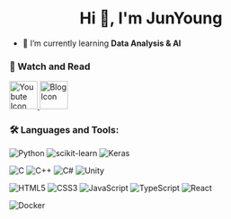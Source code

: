 <h1 align="center">Hi 👋, I'm JunYoung</h1>

- 🌱 I’m currently learning **Data Analysis & AI**

<div class="Watch">
        <h3>📝 Watch and Read</h3>
        <a href="https://www.youtube.com/@%EC%98%A4%EB%8A%98%EC%A0%90%EC%8B%AC%EC%9D%80%ED%96%84%EB%B2%84%EA%B1%B0/featured" target="_blank">
            <img src="https://github.com/user-attachments/assets/04ec7264-c164-4013-927c-aa676442695b" alt="Youbute Icon" width="50">
        </a>
        <a href="https://blog.naver.com/njy3006" target="_blank">
            <img src="https://github.com/user-attachments/assets/a3630f95-2016-4a73-bdd1-2002dd8cdb41" alt="Blog Icon" width="50">
        </a>
    </div>


<h3 align="left"> 🛠️ Languages and Tools:</h3>
<p align="left">
  
![Python](https://img.shields.io/badge/python-3670A0?style=for-the-badge&logo=python&logoColor=ffdd54)
![scikit-learn](https://img.shields.io/badge/scikit--learn-%23F7931E.svg?style=for-the-badge&logo=scikit-learn&logoColor=white)
![Keras](https://img.shields.io/badge/Keras-%23D00000.svg?style=for-the-badge&logo=Keras&logoColor=white)

![C](https://img.shields.io/badge/c-%2300599C.svg?style=for-the-badge&logo=c&logoColor=white)
![C++](https://img.shields.io/badge/c++-%2300599C.svg?style=for-the-badge&logo=c%2B%2B&logoColor=white)
![C#](https://img.shields.io/badge/c%23-%23239120.svg?style=for-the-badge&logo=csharp&logoColor=white)
![Unity](https://img.shields.io/badge/unity-%23000000.svg?style=for-the-badge&logo=unity&logoColor=white)

![HTML5](https://img.shields.io/badge/html5-%23E34F26.svg?style=for-the-badge&logo=html5&logoColor=white)
![CSS3](https://img.shields.io/badge/css3-%231572B6.svg?style=for-the-badge&logo=css3&logoColor=white)
![JavaScript](https://img.shields.io/badge/javascript-%23323330.svg?style=for-the-badge&logo=javascript&logoColor=%23F7DF1E)
![TypeScript](https://img.shields.io/badge/typescript-%23007ACC.svg?style=for-the-badge&logo=typescript&logoColor=white)
![React](https://img.shields.io/badge/react-%2320232a.svg?style=for-the-badge&logo=react&logoColor=%2361DAFB)

![Docker](https://img.shields.io/badge/docker-%230db7ed.svg?style=for-the-badge&logo=docker&logoColor=white)
